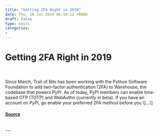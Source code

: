 ```yaml
---
title: "Getting 2FA Right in 2019"
date: Thu, 20 Jun 2019 06:50:12 +0000
draft: false
type: posts
categories: 
- 
---
```

# Getting 2FA Right in 2019

<br/>

<br/>
Since March, Trail of Bits has been working with the Python Software Foundation to add two-factor authentication (2FA) to Warehouse, the codebase that powers PyPI. As of today, PyPI members can enable time-based OTP (TOTP) and WebAuthn (currently in beta). If you have an account on PyPI, go enable your preferred 2FA method before you \[…\]

#### [Source](https://blog.trailofbits.com/2019/06/20/getting-2fa-right-in-2019/)

<br/>
---
